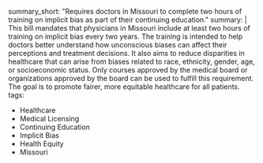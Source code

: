 summary_short: "Requires doctors in Missouri to complete two hours of training on implicit bias as part of their continuing education."
summary: |
  This bill mandates that physicians in Missouri include at least two hours of training on implicit bias every two years. The training is intended to help doctors better understand how unconscious biases can affect their perceptions and treatment decisions. It also aims to reduce disparities in healthcare that can arise from biases related to race, ethnicity, gender, age, or socioeconomic status. Only courses approved by the medical board or organizations approved by the board can be used to fulfill this requirement. The goal is to promote fairer, more equitable healthcare for all patients.
tags:
  - Healthcare
  - Medical Licensing
  - Continuing Education
  - Implicit Bias
  - Health Equity
  - Missouri
